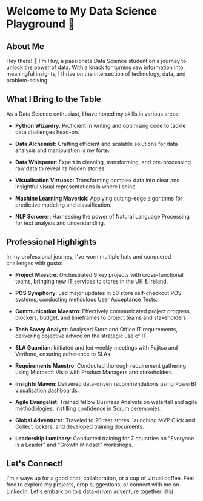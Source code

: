 # Welcome to My Data Science Playground 🚀

## About Me

Hey there! 👋 I'm Huy, a passionate Data Science student on a journey to unlock the power of data. With a knack for turning raw information into meaningful insights, I thrive on the intersection of technology, data, and problem-solving.

## What I Bring to the Table

As a Data Science enthusiast, I have honed my skills in various areas:

- **Python Wizardry**: Proficient in writing and optimising code to tackle data challenges head-on.

- **Data Alchemist**: Crafting efficient and scalable solutions for data analysis and manipulation is my forte.

- **Data Whisperer**: Expert in cleaning, transforming, and pre-processing raw data to reveal its hidden stories.

- **Visualisation Virtuoso**: Transforming complex data into clear and insightful visual representations is where I shine.

- **Machine Learning Maverick**: Applying cutting-edge algorithms for predictive modeling and classification.

- **NLP Sorcerer**: Harnessing the power of Natural Language Processing for text analysis and understanding.

## Professional Highlights

In my professional journey, I've worn multiple hats and conquered challenges with gusto:

- **Project Maestro**: Orchestrated 9 key projects with cross-functional teams, bringing new IT services to stores in the UK & Ireland.

- **POS Symphony**: Led major updates in 50 store self-checkout POS systems, conducting meticulous User Acceptance Tests.

- **Communication Maestro**: Effectively communicated project progress, blockers, budget, and timeframes to project teams and stakeholders.

- **Tech Savvy Analyst**: Analysed Store and Office IT requirements, delivering objective advice on the strategic use of IT.

- **SLA Guardian**: Initiated and led weekly meetings with Fujitsu and Verifone, ensuring adherence to SLAs.

- **Requirements Maestro**: Conducted thorough requirement gathering using Microsoft Visio with Product Managers and stakeholders.

- **Insights Maven**: Delivered data-driven recommendations using PowerBI visualisation dashboards.

- **Agile Evangelist**: Trained fellow Business Analysts on waterfall and agile methodologies, instilling confidence in Scrum ceremonies.

- **Global Adventurer**: Traveled to 20 test stores, launching MVP Click and Collect lockers, and developed training documents.

- **Leadership Luminary**: Conducted training for 7 countries on "Everyone is a Leader" and "Growth Mindset" workshops.

## Let's Connect!

I'm always up for a good chat, collaboration, or a cup of virtual coffee. Feel free to explore my projects, drop suggestions, or connect with me on [LinkedIn](https://www.linkedin.com/in/huy-dang-a8387b10b/). Let's embark on this data-driven adventure together! 🌐📊
